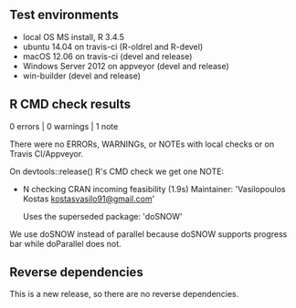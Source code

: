## Test environments
* local OS MS install, R 3.4.5
* ubuntu 14.04 on travis-ci (R-oldrel and R-devel)
* macOS 12.06 on travis-ci (devel and release)
* Windows Server 2012 on appveyor (devel and release)
* win-builder (devel and release)

## R CMD check results

0 errors | 0 warnings | 1 note

There were no ERRORs, WARNINGs, or NOTEs with local checks or on Travis CI/Appveyor.

On devtools::release() R's CMD check we get one NOTE:

* N  checking CRAN incoming feasibility (1.9s)
   Maintainer: 'Vasilopoulos Kostas <kostasvasilo91@gmail.com>'
   
   Uses the superseded package: 'doSNOW'

We use doSNOW instead of parallel because doSNOW supports progress bar while doParallel does not.

## Reverse dependencies

This is a new release, so there are no reverse dependencies.

